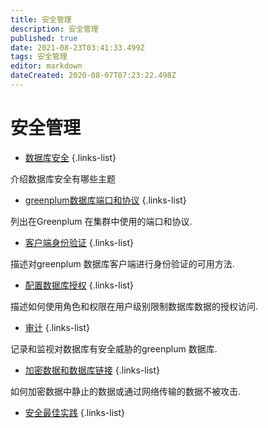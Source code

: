 ```yaml
---
title: 安全管理
description: 安全管理
published: true
date: 2021-08-23T03:41:33.499Z
tags: 安全管理
editor: markdown
dateCreated: 2020-08-07T07:23:22.498Z
---
```


# 安全管理
- [数据库安全](/zh/greenplum/安全管理/数据库安全)
{.links-list}

介绍数据库安全有哪些主题
- [greenplum数据库端口和协议](/zh/greenplum/安全管理/greenplum数据库端口和协议)
{.links-list}

列出在Greenplum 在集群中使用的端口和协议.

- [客户端身份验证](/zh/greenplum/安全管理/客户端身份验证)
{.links-list}

描述对greenplum 数据库客户端进行身份验证的可用方法.

- [配置数据库授权](/zh/greenplum/安全管理/配置数据库授权)
{.links-list}

描述如何使用角色和权限在用户级别限制数据库数据的授权访问.


- [审计](/zh/greenplum/安全管理/审计)
{.links-list}

记录和监视对数据库有安全威胁的greenplum 数据库.

- [加密数据和数据库链接](/zh/greenplum/安全管理/加密数据和数据库链接)
{.links-list}

如何加密数据中静止的数据或通过网络传输的数据不被攻击.

- [安全最佳实践](/zh/greenplum/安全管理/安全最佳实践)
{.links-list}